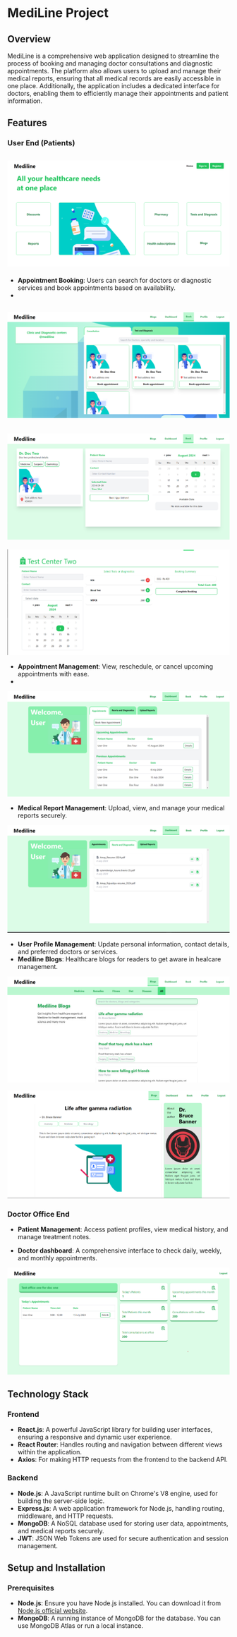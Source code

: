 # MediLine Project

## Overview
MediLine is a comprehensive web application designed to streamline the process of booking and managing doctor consultations and diagnostic appointments. The platform also allows users to upload and manage their medical reports, ensuring that all medical records are easily accessible in one place. Additionally, the application includes a dedicated interface for doctors, enabling them to efficiently manage their appointments and patient information.

## Features

### User End (Patients)
![MediLine Logo](./mediline1.png)
- 
- **Appointment Booking**: Users can search for doctors or diagnostic services and book appointments based on availability.
- 
![MediLine Logo](./mediline4.png)
- 
![MediLine Logo](./mediline5.png)
- 
![MediLine Logo](./mediline6.png)

- **Appointment Management**: View, reschedule, or cancel upcoming appointments with ease.
- 
![MediLine Logo](./mediline2.png)

- **Medical Report Management**: Upload, view, and manage your medical reports securely.

![MediLine Logo](./mediline3.png)
- **User Profile Management**: Update personal information, contact details, and preferred doctors or services.
- **Mediline Blogs**: Healthcare blogs for readers to get aware in healcare management.

![MediLine Logo](./mediline7.png)

![MediLine Logo](./mediline8.png)


### Doctor Office End
- **Patient Management**: Access patient profiles, view medical history, and manage treatment notes.

- **Doctor dashboard**: A comprehensive interface to check daily, weekly, and monthly appointments.

![MediLine Logo](./mediline9.png)
## Technology Stack

### Frontend
- **React.js**: A powerful JavaScript library for building user interfaces, ensuring a responsive and dynamic user experience.
- **React Router**: Handles routing and navigation between different views within the application.
- **Axios**: For making HTTP requests from the frontend to the backend API.

### Backend
- **Node.js**: A JavaScript runtime built on Chrome's V8 engine, used for building the server-side logic.
- **Express.js**: A web application framework for Node.js, handling routing, middleware, and HTTP requests.
- **MongoDB**: A NoSQL database used for storing user data, appointments, and medical reports securely.
- **JWT**: JSON Web Tokens are used for secure authentication and session management.

## Setup and Installation

### Prerequisites
- **Node.js**: Ensure you have Node.js installed. You can download it from [Node.js official website](https://nodejs.org/).
- **MongoDB**: A running instance of MongoDB for the database. You can use MongoDB Atlas or run a local instance.


